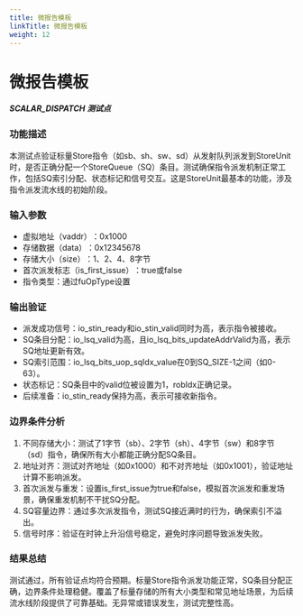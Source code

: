 ```yaml
---
title: 微报告模板
linkTitle: 微报告模板
weight: 12
---
```


# 微报告模板
***SCALAR_DISPATCH 测试点***
### 功能描述

本测试点验证标量Store指令（如sb、sh、sw、sd）从发射队列派发到StoreUnit时，是否正确分配一个StoreQueue（SQ）条目。测试确保指令派发机制正常工作，包括SQ索引分配、状态标记和信号交互。这是StoreUnit最基本的功能，涉及指令派发流水线的初始阶段。

### 输入参数
- 虚拟地址（vaddr）​​：0x1000
- 存储数据（data）​​：0x12345678
- 存储大小（size）​​：1、2、4、8字节
- 首次派发标志（is_first_issue）​​：true或false
- 指令类型​：通过fuOpType设置
### 输出验证
- 派发成功信号​：io_stin_ready和io_stin_valid同时为高，表示指令被接收。
- SQ条目分配​：io_lsq_valid为高，且io_lsq_bits_updateAddrValid为高，表示SQ地址更新有效。
- SQ索引范围​：io_lsq_bits_uop_sqIdx_value在0到SQ_SIZE-1之间（如0-63）。
- 状态标记​：SQ条目中的valid位被设置为1，robIdx正确记录。
- 后续准备​：io_stin_ready保持为高，表示可接收新指令。
### 边界条件分析
1. 不同存储大小​：测试了1字节（sb）、2字节（sh）、4字节（sw）和8字节（sd）指令，确保所有大小都能正确分配SQ条目。
2. 地址对齐​：测试对齐地址（如0x1000）和不对齐地址（如0x1001），验证地址计算不影响派发。
3. 首次派发与重发​：设置is_first_issue为true和false，模拟首次派发和重发场景，确保重发机制不干扰SQ分配。
4. ​SQ容量边界​：通过多次派发指令，测试SQ接近满时的行为，确保索引不溢出。
5. 信号时序​：验证在时钟上升沿信号稳定，避免时序问题导致派发失败。
### 结果总结
测试通过，所有验证点均符合预期。标量Store指令派发功能正常，SQ条目分配正确，边界条件处理稳健。覆盖了标量存储的所有大小类型和常见地址场景，为后续流水线阶段提供了可靠基础。无异常或错误发生，测试完整性高。
